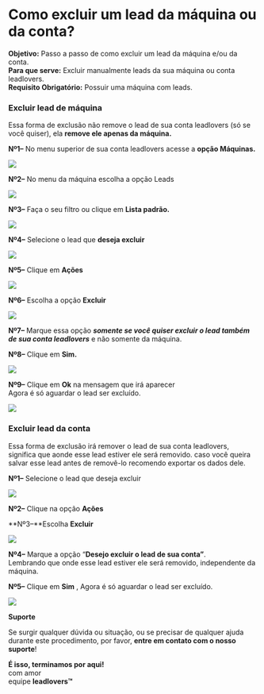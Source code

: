 # Como excluir um lead da máquina ou da conta?

**Objetivo:** Passo a passo de como excluir um lead da máquina e/ou da conta.\
**Para que serve:** Excluir manualmente leads da sua máquina ou conta leadlovers.\
**Requisito Obrigatório:** Possuir uma máquina com leads.

### **Excluir lead de máquina**

Essa forma de exclusão não remove o lead de sua conta leadlovers (só se você quiser), ela **remove ele apenas da máquina.**

**Nº1–** No menu superior de sua conta leadlovers acesse a **opção Máquinas.**

[![](https://legado.leadlovers.site/wp-content/uploads/2020/09/como-excluir-um-lead-da-mquina-ou-da-conta-\_-360042297673\_mceclip0.png)](https://legado.leadlovers.site/wp-content/uploads/2020/09/como-excluir-um-lead-da-mquina-ou-da-conta-\_-360042297673\_mceclip0.png)

**Nº2–** No menu da máquina escolha a opção Leads

[![](https://legado.leadlovers.site/wp-content/uploads/2020/09/como-excluir-um-lead-da-mquina-ou-da-conta-\_-360042297673\_mceclip1.png)](https://legado.leadlovers.site/wp-content/uploads/2020/09/como-excluir-um-lead-da-mquina-ou-da-conta-\_-360042297673\_mceclip1.png)

**Nº3–** Faça o seu filtro ou clique em **Lista padrão.**

[![](https://legado.leadlovers.site/wp-content/uploads/2020/09/como-excluir-um-lead-da-mquina-ou-da-conta-\_-360042297673\_mceclip2.png)](https://legado.leadlovers.site/wp-content/uploads/2020/09/como-excluir-um-lead-da-mquina-ou-da-conta-\_-360042297673\_mceclip2.png)

**Nº4–** Selecione o lead que **deseja excluir**

[![](https://legado.leadlovers.site/wp-content/uploads/2020/09/como-excluir-um-lead-da-mquina-ou-da-conta-\_-360042297673\_mceclip4.png)](https://legado.leadlovers.site/wp-content/uploads/2020/09/como-excluir-um-lead-da-mquina-ou-da-conta-\_-360042297673\_mceclip4.png)

**Nº5–** Clique em **Ações**

[![](https://legado.leadlovers.site/wp-content/uploads/2020/09/como-excluir-um-lead-da-mquina-ou-da-conta-\_-360042297673\_mceclip5.png)](https://legado.leadlovers.site/wp-content/uploads/2020/09/como-excluir-um-lead-da-mquina-ou-da-conta-\_-360042297673\_mceclip5.png)

**Nº6–** Escolha a opção **Excluir**

[![](https://legado.leadlovers.site/wp-content/uploads/2020/09/como-excluir-um-lead-da-mquina-ou-da-conta-\_-360042297673\_mceclip6.png)](https://legado.leadlovers.site/wp-content/uploads/2020/09/como-excluir-um-lead-da-mquina-ou-da-conta-\_-360042297673\_mceclip6.png)

**Nº7–** Marque essa opção _**somente se você quiser excluir o lead também de sua conta leadlovers**_ e não somente da máquina.

**Nº8–** Clique em **Sim.**

[![](https://legado.leadlovers.site/wp-content/uploads/2020/09/como-excluir-um-lead-da-mquina-ou-da-conta-\_-360042297673\_mceclip8.png)](https://legado.leadlovers.site/wp-content/uploads/2020/09/como-excluir-um-lead-da-mquina-ou-da-conta-\_-360042297673\_mceclip8.png)

**Nº9–** Clique em **Ok** na mensagem que irá aparecer\
Agora é só aguardar o lead ser excluído.

[![](https://legado.leadlovers.site/wp-content/uploads/2020/09/como-excluir-um-lead-da-mquina-ou-da-conta-\_-360042297673\_mceclip10.png)](https://legado.leadlovers.site/wp-content/uploads/2020/09/como-excluir-um-lead-da-mquina-ou-da-conta-\_-360042297673\_mceclip10.png)

### **Excluir lead da conta**

Essa forma de exclusão irá remover o lead de sua conta leadlovers, significa que aonde esse lead estiver ele será removido. caso você queira salvar esse lead antes de removê-lo recomendo exportar os dados dele.

**Nº1–** Selecione o lead que deseja excluir

[![](https://legado.leadlovers.site/wp-content/uploads/2020/09/como-excluir-um-lead-da-mquina-ou-da-conta-\_-360042297673\_mceclip11.png)](https://legado.leadlovers.site/wp-content/uploads/2020/09/como-excluir-um-lead-da-mquina-ou-da-conta-\_-360042297673\_mceclip11.png)

**Nº2–** Clique na opção **Ações**

**Nº3–**Escolha **Excluir**

[![](https://legado.leadlovers.site/wp-content/uploads/2020/09/como-excluir-um-lead-da-mquina-ou-da-conta-\_-360042297673\_mceclip12.png)](https://legado.leadlovers.site/wp-content/uploads/2020/09/como-excluir-um-lead-da-mquina-ou-da-conta-\_-360042297673\_mceclip12.png)

**Nº4–** Marque a opção “**Desejo excluir o lead de sua conta”**.\
Lembrando que onde esse lead estiver ele será removido, independente da máquina.

**Nº5–** Clique em **Sim** , Agora é só aguardar o lead ser excluído.

[![](https://legado.leadlovers.site/wp-content/uploads/2020/09/como-excluir-um-lead-da-mquina-ou-da-conta-\_-360042297673\_mceclip13.png)](https://legado.leadlovers.site/wp-content/uploads/2020/09/como-excluir-um-lead-da-mquina-ou-da-conta-\_-360042297673\_mceclip13.png)

**Suporte**

Se surgir qualquer dúvida ou situação, ou se precisar de qualquer ajuda durante este procedimento, por favor, **entre em contato com o nosso suporte**!



&#x20;**É isso, terminamos por aqui!**\
com amor \
equipe **leadlovers™**
